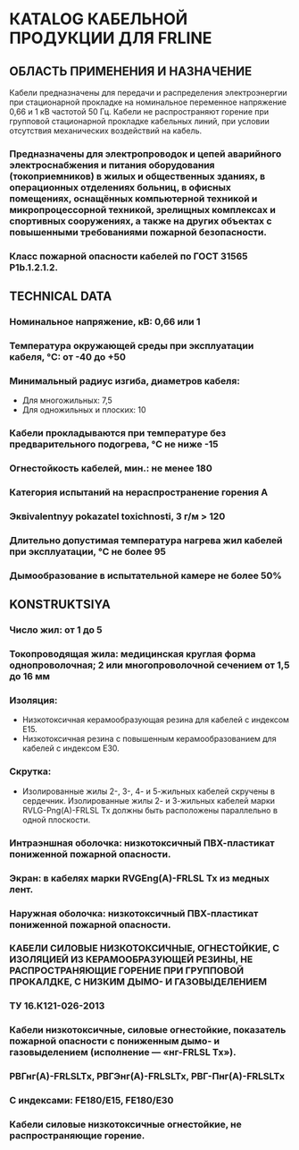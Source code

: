 # КATALOG КАБЕЛЬНОЙ ПРОДУКЦИИ ДЛЯ FRLINE

## ОБЛАСТЬ ПРИМЕНЕНИЯ И НАЗНАЧЕНИЕ  
Кабели предназначены для передачи и распределения электроэнергии при стационарной прокладке на номинальное переменное напряжение 0,66 и 1 кВ частотой 50 Гц. Кабели не распространяют горение при групповой стационарной прокладке кабельных линий, при условии отсутствия механических воздействий на кабель.

### Предназначены для электропроводок и цепей аварийного электроснабжения и питания оборудования (токоприемников) в жилых и общественных зданиях, в операционных отделениях больниц, в офисных помещениях, оснащённых компьютерной техникой и микропроцессорной техникой, зрелищных комплексах и спортивных сооружениях, а также на других объектах с повышенными требованиями пожарной безопасности.

### Класс пожарной опасности кабелей по ГОСТ 31565 P1b.1.2.1.2.

## TECHNICAL DATA 
### Номинальное напряжение, кВ: 0,66 или 1  
### Температура окружающей среды при эксплуатации кабеля, °C: от -40 до +50  

### Минимальный радиус изгиба, диаметров кабеля:   
   - Для многожильных: 7,5  
   - Для одножильных и плоских: 10 

### Кабели прокладываются при температуре без предварительного подогрева, °C не ниже -15  

### Огнестойкость кабелей, мин.: не менее 180  

### Категория испытаний на нераспространение горения A  
### Эквivalentnyy pokazatel toxichnosti, 3 г/м > 120  

### Длительно допустимая температура нагрева жил кабелей при эксплуатации, °C не более 95  

### Дымообразование в испытательной камере не более 50%  

## KONSTRUKTSIYA  
### Число жил: от 1 до 5  

### Токопроводящая жила: медицинская круглая форма однопроволочная; 2 или многопроволочной сечением от 1,5 до 16 мм  

### Изоляция:  
   - Низкотоксичная керамообразующая резина для кабелей с индексом E15.  
   - Низкотоксичная резина с повышенным керамообразованием для кабелей с индексом E30.  

### Скрутка:  
   - Изолированные жилы 2-, 3-, 4- и 5-жильных кабелей скручены в сердечник. Изолированные жилы 2- и 3-жильных кабелей марки RVLG-Png(A)-FRLSL Tx должны быть расположены параллельно в одной плоскости.  

### Интраэншная оболочка: низкотоксичный ПВХ-пластикат пониженной пожарной опасности.  

### Экран: в кабелях марки RVGEng(A)-FRLSL Tx из медных лент.  

### Наружная оболочка: низкотоксичный ПВХ-пластикат пониженной пожарной опасности.  

### КАБЕЛИ СИЛОВЫЕ НИЗКОТОКСИЧНЫЕ, ОГНЕСТОЙКИЕ, С ИЗОЛЯЦИЕЙ ИЗ КЕРАМООБРАЗУЮЩЕЙ РЕЗИНЫ, НЕ РАСПРОСТРАНЯЮЩИЕ ГОРЕНИЕ ПРИ ГРУППОВОЙ ПРОКАЛДКЕ, С НИЗКИМ ДЫМО- И ГАЗОВЫДЕЛЕНИЕМ  
### ТУ 16.К121-026-2013  
### Кабели низкотоксичные, силовые огнестойкие, показатель пожарной опасности с пониженным дымо- и газовыделением (исполнение — «нг-FRLSL Tx»).  
### РВГнг(А)-FRLSLTx, РВГЭнг(А)-FRLSLTx, РВГ-Пнг(А)-FRLSLTx  
### С индексами: FE180/E15, FE180/E30  

### Кабели силовые низкотоксичные огнестойкие, не распространяющие горение.  
